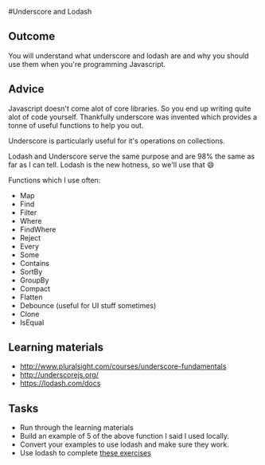#Underscore and Lodash

## Outcome

You will understand what underscore and lodash are and why you should use them when you're programming Javascript.

## Advice

Javascript doesn't come alot of core libraries. So you end up writing quite alot of code yourself. Thankfully underscore was invented which provides a tonne of useful functions to help you out.

Underscore is particularly useful for it's operations on collections.

Lodash and Underscore serve the same purpose and are 98% the same as far as I can tell. Lodash is the new hotness, so we'll use that :smile:

Functions which I use often:

* Map
* Find
* Filter
* Where
* FindWhere
* Reject
* Every
* Some
* Contains
* SortBy
* GroupBy
* Compact
* Flatten
* Debounce (useful for UI stuff sometimes)
* Clone
* IsEqual


## Learning materials

* http://www.pluralsight.com/courses/underscore-fundamentals
* http://underscorejs.org/
* https://lodash.com/docs

## Tasks

* Run through the learning materials
* Build an example of 5 of the above function I said I used locally.
* Convert your examples to use lodash and make sure they work.
* Use lodash to complete [these exercises](../../tasks/1-javascript-tasks.md)
